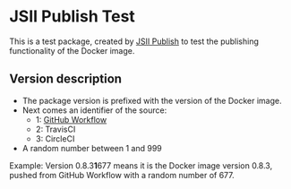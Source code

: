 # JSII Publish Test

This is a test package, created by [JSII Publish](https://github.com/udondan/jsii-publish) to test the publishing functionality of the Docker image.

## Version description

- The package version is prefixed with the version of the Docker image.
- Next comes an identifier of the source:
  - 1: [GitHub Workflow](https://github.com/udondan/jsii-publish/blob/master/.github/workflows/pr-test.yml)
  - 2: TravisCI
  - 3: CircleCI
- A random number between 1 and 999

Example: Version 0.8.3**1**677 means it is the Docker image version 0.8.3, pushed from GitHub Workflow with a random number of 677.

